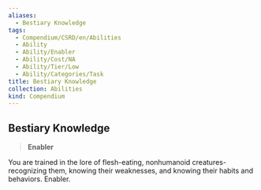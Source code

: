 ```yaml
---
aliases:
  - Bestiary Knowledge
tags:
  - Compendium/CSRD/en/Abilities
  - Ability
  - Ability/Enabler
  - Ability/Cost/NA
  - Ability/Tier/Low
  - Ability/Categories/Task
title: Bestiary Knowledge
collection: Abilities
kind: Compendium
---
```

## Bestiary Knowledge  
>**Enabler**
  
You are trained in the lore of flesh-eating, nonhumanoid creatures-recognizing them, knowing their weaknesses, and knowing their habits and behaviors. Enabler.